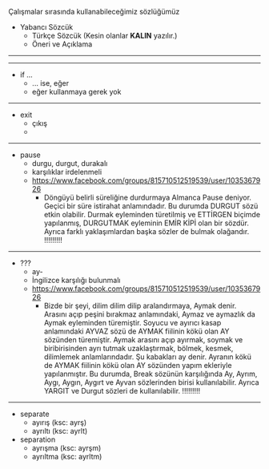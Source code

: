 Çalışmalar sırasında kullanabileceğimiz sözlüğümüz

- Yabancı Sözcük 
  - Türkçe Sözcük (Kesin olanlar **KALIN** yazılır.)
  - Öneri ve Açıklama
-------------------------------------------------------------
-------------------------------------------------------------
- if ...
  - ... ise, eğer
  - eğer kullanmaya gerek yok
-------------------------------------------------------------
- exit
  - çıkış
  - 
-------------------------------------------------------------
- pause
  - durgu, durgut, durakalı
  - karşılıklar irdelenmeli
  - https://www.facebook.com/groups/815710512519539/user/1035367926
    - Döngüyü belirli süreliğine durdurmaya Almanca Pause deniyor. Geçici bir süre istirahat anlamındadır. Bu durumda DURGUT sözü etkin olabilir. Durmak eyleminden türetilmiş ve ETTİRGEN biçimde yapılanmış, DURGUTMAK eyleminin EMİR KİPİ olan bir sözdür. Ayrıca farklı yaklaşımlardan başka sözler de bulmak olağandır. !!!!!!!!!
-------------------------------------------------------------
- ???
  - ay-
  - İngilizce karşılığı bulunmalı
  - https://www.facebook.com/groups/815710512519539/user/1035367926
    - Bizde bir şeyi, dilim dilim dilip aralandırmaya, Aymak denir. Arasını açıp peşini bırakmaz anlamındaki, Aymaz ve aymazlık da Aymak eyleminden türemiştir. Soyucu ve ayırıcı kasap anlamındaki AYVAZ sözü de AYMAK fiilinin kökü olan AY sözünden türemiştir. Aymak arasını açıp ayırmak, soymak ve biribirisinden ayrı tutmak uzaklaştırmak, bölmek, kesmek, dilimlemek anlamlarındadır. Şu kabakları ay denir. Ayranın kökü de AYMAK fiilinin kökü olan AY sözünden yapım ekleriyle yapılanmıştır. Bu durumda, Break sözünün karşılığında Ay, Ayrım, Aygı, Aygın, Aygırt ve Ayvan sözlerinden birisi kullanılabilir. Ayrıca YARGIT ve Durgut sözleri de kullanılabilir. !!!!!!!!!
    
    
-------------------------------------------------------------
- separate
  - ayırış (ksc: ayrş)
  - ayrıltı (ksc: ayrlt)
- separation
  - ayrışma (ksc: ayrşm)
  - ayrıltma (ksc: ayrltm)

